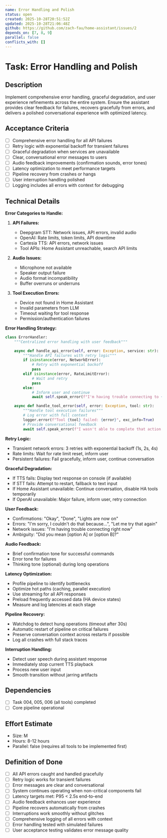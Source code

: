 ```yaml
---
name: Error Handling and Polish
status: open
created: 2025-10-28T20:51:52Z
updated: 2025-10-28T21:06:48Z
github: https://github.com/zach-fau/home-assistant/issues/2
depends_on: [7, 8, 9]
parallel: false
conflicts_with: []
---
```


# Task: Error Handling and Polish

## Description
Implement comprehensive error handling, graceful degradation, and user experience refinements across the entire system. Ensure the assistant provides clear feedback for failures, recovers gracefully from errors, and delivers a polished conversational experience with optimized latency.

## Acceptance Criteria
- [ ] Comprehensive error handling for all API failures
- [ ] Retry logic with exponential backoff for transient failures
- [ ] Graceful degradation when services are unavailable
- [ ] Clear, conversational error messages to users
- [ ] Audio feedback improvements (confirmation sounds, error tones)
- [ ] Latency optimization to meet performance targets
- [ ] Pipeline recovery from crashes or hangs
- [ ] User interruption handling polished
- [ ] Logging includes all errors with context for debugging

## Technical Details
**Error Categories to Handle:**

1. **API Failures:**
   - Deepgram STT: Network issues, API errors, invalid audio
   - OpenAI: Rate limits, token limits, API downtime
   - Cartesia TTS: API errors, network issues
   - Tool APIs: Home Assistant unreachable, search API limits

2. **Audio Issues:**
   - Microphone not available
   - Speaker output failure
   - Audio format incompatibility
   - Buffer overruns or underruns

3. **Tool Execution Errors:**
   - Device not found in Home Assistant
   - Invalid parameters from LLM
   - Timeout waiting for tool response
   - Permission/authentication failures

**Error Handling Strategy:**
```python
class ErrorHandler:
    """Centralized error handling with user feedback"""

    async def handle_api_error(self, error: Exception, service: str):
        """Handle API failures with retry logic"""
        if isinstance(error, NetworkError):
            # Retry with exponential backoff
            pass
        elif isinstance(error, RateLimitError):
            # Wait and retry
            pass
        else:
            # Inform user and continue
            await self.speak_error(f"I'm having trouble connecting to {service}")

    async def handle_tool_error(self, error: Exception, tool: str):
        """Handle tool execution failures"""
        # Log error with full context
        logger.error(f"Tool {tool} failed: {error}", exc_info=True)
        # Provide conversational feedback
        await self.speak_error(f"I wasn't able to complete that action. {self.get_friendly_message(error)}")
```

**Retry Logic:**
- Transient network errors: 3 retries with exponential backoff (1s, 2s, 4s)
- Rate limits: Wait for rate limit reset, inform user
- Persistent failures: Fail gracefully, inform user, continue conversation

**Graceful Degradation:**
- If TTS fails: Display text response on console (if available)
- If STT fails: Attempt to restart, fallback to text input
- If Home Assistant unavailable: Continue conversation, disable HA tools temporarily
- If OpenAI unavailable: Major failure, inform user, retry connection

**User Feedback:**
- Confirmations: "Okay", "Done", "Lights are now on"
- Errors: "I'm sorry, I couldn't do that because...", "Let me try that again"
- Network issues: "I'm having trouble connecting right now"
- Ambiguity: "Did you mean [option A] or [option B]?"

**Audio Feedback:**
- Brief confirmation tone for successful commands
- Error tone for failures
- Thinking tone (optional) during long operations

**Latency Optimization:**
- Profile pipeline to identify bottlenecks
- Optimize hot paths (caching, parallel execution)
- Use streaming for all API responses
- Preload frequently accessed data (HA device states)
- Measure and log latencies at each stage

**Pipeline Recovery:**
- Watchdog to detect hung operations (timeout after 30s)
- Automatic restart of pipeline on critical failures
- Preserve conversation context across restarts if possible
- Log all crashes with full stack traces

**Interruption Handling:**
- Detect user speech during assistant response
- Immediately stop current TTS playback
- Process new user input
- Smooth transition without jarring artifacts

## Dependencies
- [ ] Task 004, 005, 006 (all tools) completed
- [ ] Core pipeline operational

## Effort Estimate
- Size: M
- Hours: 8-12 hours
- Parallel: false (requires all tools to be implemented first)

## Definition of Done
- [ ] All API errors caught and handled gracefully
- [ ] Retry logic works for transient failures
- [ ] Error messages are clear and conversational
- [ ] System continues operating when non-critical components fail
- [ ] Latency targets met: P95 < 2.5s end-to-end
- [ ] Audio feedback enhances user experience
- [ ] Pipeline recovers automatically from crashes
- [ ] Interruptions work smoothly without glitches
- [ ] Comprehensive logging of all errors with context
- [ ] Error handling tested with simulated failures
- [ ] User acceptance testing validates error message quality
